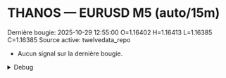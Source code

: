 # THANOS — EURUSD M5 (auto/15m)
Dernière bougie: 2025-10-29 12:55:00  O=1.16402  H=1.16413  L=1.16385  C=1.16385
Source active: twelvedata_repo

- Aucun signal sur la dernière bougie.

<details><summary>Debug</summary>

- TD_API_KEY manquant.

</details>